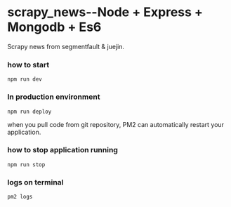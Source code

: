 # scrapy_news--Node + Express + Mongodb + Es6
Scrapy news from segmentfault & juejin.

### how to start
```shell
npm run dev
```

### In production environment
```shell
npm run deploy
```

when you pull code from git repository, PM2 can automatically restart your application.

### how to stop application running
```shell
npm run stop
```

### logs on terminal
```shell
pm2 logs
```